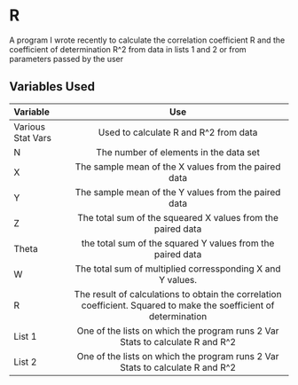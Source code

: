 # R
A program I wrote recently to calculate the correlation coefficient R and the coefficient of determination R^2 from data in lists 1 and 2 or from parameters passed by the user

## Variables Used
Variable|Use|
:-------|:-:|
Various Stat Vars| Used to calculate R and R^2 from data
N| The number of elements in the data set 
X| The sample mean of the X values from the paired data
Y| The sample mean of the Y values from the paired data
Z| The total sum of the squeared X values from the paired data
Theta| the total sum of the squared Y values from the paired data
W| The total sum of multiplied corressponding X and Y values.
R| The result of calculations to obtain the correlation coefficient. Squared to make the soefficient of determination
List 1| One of the lists on which the program runs 2 Var Stats to calculate R and R^2
List 2| One of the lists on which the program runs 2 Var Stats to calculate R and R^2

